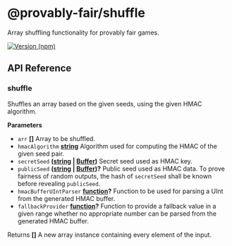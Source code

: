 # @provably-fair/shuffle

Array shuffling functionality for provably fair games.

[![Version (npm)](https://img.shields.io/npm/v/@provably-fair/shuffle.svg)](https://www.npmjs.com/package/@provably-fair/shuffle)

## API Reference

<!-- Generated by documentation.js. Update this documentation by updating the source code. -->

### shuffle

Shuffles an array based on the given seeds, using the given HMAC algorithm.

**Parameters**

-   `arr` **\[]** Array to be shuffled.
-   `hmacAlgorithm` **[string](https://developer.mozilla.org/en-US/docs/Web/JavaScript/Reference/Global_Objects/String)** Algorithm used for computing the HMAC of the given seed pair.
-   `secretSeed` **([string](https://developer.mozilla.org/en-US/docs/Web/JavaScript/Reference/Global_Objects/String) \| [Buffer](https://nodejs.org/api/buffer.html))** Secret seed used as HMAC key.
-   `publicSeed` **([string](https://developer.mozilla.org/en-US/docs/Web/JavaScript/Reference/Global_Objects/String) \| [Buffer](https://nodejs.org/api/buffer.html))?** Public seed used as HMAC data. To prove fairness of random
    outputs, the hash of `secretSeed` shall be known before revealing `publicSeed`.
-   `hmacBufferUIntParser` **[function](https://developer.mozilla.org/en-US/docs/Web/JavaScript/Reference/Statements/function)?** Function to be used for parsing a UInt from the
    generated HMAC buffer.
-   `fallbackProvider` **[function](https://developer.mozilla.org/en-US/docs/Web/JavaScript/Reference/Statements/function)?** Function to provide a fallback value in a given range
    whether no appropriate number can be parsed from the generated HMAC buffer.

Returns **\[]** A new array instance containing every element of the input.
